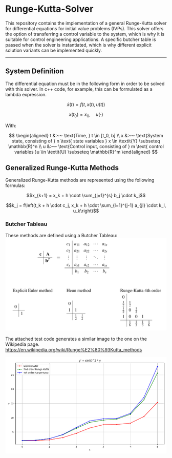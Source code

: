 # Runge-Kutta-Solver

This repository contains the implementation of a general Runge-Kutta solver for differential equations for initial value problems (IVPs). This solver offers the option of transferring a control variable to the system, which is why it is suitable for control engineering applications. A specific butcher table is passed when the solver is instantiated, which is why different explicit solution variants can be implemented quickly.

---
## System Definition  
The differential equation must be in the following form in order to be solved with this solver. In c++ code, for example, this can be formulated as a lambda expression.

```math
\dot{x}(t) = f(t, x(t), u(t))
```
```math
x(t_0) = x_0, \quad u(\cdot)
```

With:

$$
\begin{aligned}
t &:~~ \text{Time, } t \in [t_0, b] \\
x &:~~ \text{System state, consisting of } n \text{ state variables } x \in \textit{Y} \subseteq \mathbb{R}^n \\
u &:~~ \text{Control input, consisting of } m \text{ control variables }u \in \textit{U} \subseteq \mathbb{R}^m
\end{aligned}
$$


## Generalized Runge-Kutta Methods  

Generalized Runge-Kutta methods are represented using the following formulas:  
```math
x_{k+1} = x_k + h \cdot \sum_{j=1}^{s} b_j \cdot k_j
```
```math
k_j = f\left(t_k + h \cdot c_j, x_k + h \cdot \sum_{l=1}^{j-1} a_{jl} \cdot k_l, u_k\right)
```

### Butcher Tableau  
These methods are defined using a Butcher Tableau:  
![Butcher-Tableau](RK_Table.png)

The attached test code generates a similar image to the one on the Wikipedia page.
https://en.wikipedia.org/wiki/Runge%E2%80%93Kutta_methods

![Butcher-Tableau](wikiPlt.png)

